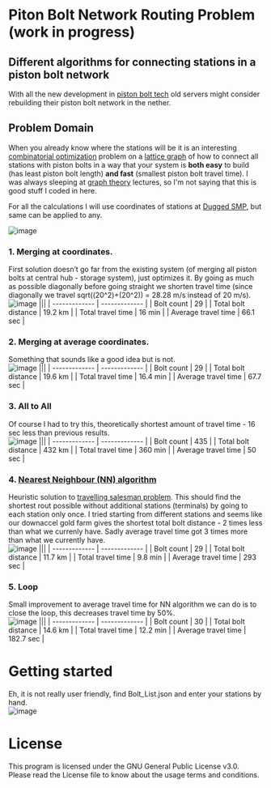 # Piton Bolt Network Routing Problem (work in progress)
## Different algorithms for connecting stations in a piston bolt network

With all the new development in [piston bolt tech](https://youtube.com/playlist?list=PLI-RNUGw-AeRkX7MQm9ArljzVCuuSzg0y) old servers might consider rebuilding their piston bolt network in the nether.

## Problem Domain
When you already know where the stations will be it is an interesting [combinatorial optimization](https://en.wikipedia.org/wiki/Combinatorial_optimization) problem on a [lattice graph](https://en.wikipedia.org/wiki/Lattice_graph) of how to connect all stations with piston bolts in a way that your system is **both easy** to build (has least piston bolt length) **and fast** (smallest piston bolt travel time). I was always sleeping at [graph theory](https://en.wikipedia.org/wiki/Graph_theory) lectures, so I'm not saying that this is good stuff I coded in here.

For all the calculations I will use coordinates of stations at [Dugged SMP](https://redirect.dugged.net:8443/map/#Survival-Nether-Top/0/7/128/-442/64), but same can be applied to any.<br/>

![image](https://user-images.githubusercontent.com/103208695/176758019-9b6523cc-89e9-464a-837e-a7187b8d20b1.png)

### 1. Merging at coordinates.
First solution doesn’t go far from the existing system (of merging all piston bolts at central hub - storage system), just optimizes it. By going as much as possible diagonally before going straight we shorten travel time (since diagonally we travel sqrt((20^2)+(20^2)) = 28.28 m/s instead of 20 m/s).<br/>
![image](https://user-images.githubusercontent.com/103208695/176998754-63e4d135-e6cb-41ab-8d84-6db799609430.png)
|||
| ------------- | ------------- |
| Bolt count  | 29 |
| Total bolt distance  | 19.2 km  |
| Total travel time  | 16 min  |
| Average travel time  | 66.1 sec  |

### 2. Merging at average coordinates.
Something that sounds like a good idea but is not.<br/>
![image](https://user-images.githubusercontent.com/103208695/176998779-be364226-eeb7-4b0a-9324-64b2aabe47ba.png)
|||
| ------------- | ------------- |
| Bolt count  | 29 |
| Total bolt distance  | 19.6 km  |
| Total travel time  | 16.4 min  |
| Average travel time  | 67.7 sec  |

### 3. All to All
Of course I had to try this, theoretically shortest amount of travel time - 16 sec less than previous results.<br/>
![image](https://user-images.githubusercontent.com/103208695/176998799-48fed7fc-65a2-462a-a2dd-3bad63811843.png)
|||
| ------------- | ------------- |
| Bolt count  | 435 |
| Total bolt distance  | 432 km  |
| Total travel time  | 360 min  |
| Average travel time  | 50 sec  |

### 4. [Nearest Neighbour (NN) algorithm](https://en.wikipedia.org/wiki/Nearest_neighbour_algorithm)
Heuristic solution to [travelling salesman problem](https://en.wikipedia.org/wiki/Travelling_salesman_problem). This should find the shortest rout possible without additional stations (terminals) by going to each station only once. I tried starting from different stations and seems like our downaccel gold farm gives the shortest total bolt distance - 2 times less than what we currenly have. Sadly average travel time got 3 times more than what we currently have.<br/>
![image](https://user-images.githubusercontent.com/103208695/176998817-9e8a011d-32d2-4461-86ba-0584786e0263.png)
|||
| ------------- | ------------- |
| Bolt count  | 29 |
| Total bolt distance  | 11.7 km  |
| Total travel time  | 9.8 min  |
| Average travel time  | 293 sec  |

### 5. Loop
Small improvement to average travel time for NN algorithm we can do is to close the loop, this decreases travel time by 50%.<br/>
![image](https://user-images.githubusercontent.com/103208695/176998841-85e70cb8-453b-42c1-a045-5c47a00e5edd.png)
|||
| ------------- | ------------- |
| Bolt count  | 30 |
| Total bolt distance  | 14.6 km  |
| Total travel time  | 12.2 min  |
| Average travel time  | 182.7 sec  |

# Getting started
Eh, it is not really user friendly, find Bolt_List.json and enter your stations by hand.<br/>
![image](https://user-images.githubusercontent.com/103208695/176999826-1f5e58fc-1c66-46b0-b786-b07adbca8225.png)

# License
This program is licensed under the GNU General Public License v3.0. Please read the License file to know about the usage terms and conditions.
